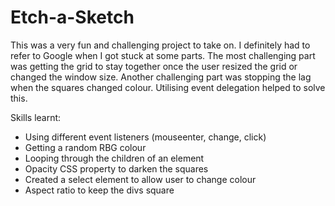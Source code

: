 # Etch-a-Sketch

This was a very fun and challenging project to take on. I definitely had to refer to Google when I got stuck at some parts.
The most challenging part was getting the grid to stay together once the user resized the grid or changed the window size.
Another challenging part was stopping the lag when the squares changed colour. Utilising event delegation helped to solve
this.

Skills learnt:
- Using different event listeners (mouseenter, change, click)
- Getting a random RBG colour 
- Looping through the children of an element 
- Opacity CSS property to darken the squares
- Created a select element to allow user to change colour
- Aspect ratio to keep the divs square 